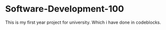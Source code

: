 # Software-Development-100
This is my first year project for university. Which i  have done in codeblocks.
